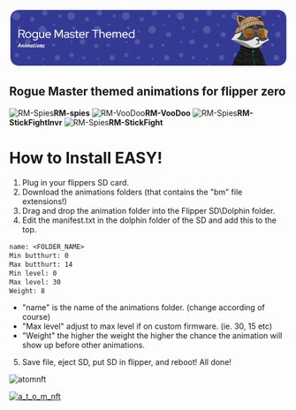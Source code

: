 ![Header](Images/rmheader.png)
<br>

## Rogue Master themed animations for flipper zero

![RM-Spies](https://i.imgur.com/jwlrtTA.gif)<b>RM-spies</b>
![RM-VooDoo](https://i.imgur.com/DIuwrDZ.gif)<b>RM-VooDoo</b>
![RM-Spies](https://i.imgur.com/VZtCDQl.gif)<b>RM-StickFightInvr</b>
![RM-Spies](https://i.imgur.com/QnvygIk.gif)<b>RM-StickFight</b>



# How to Install EASY!
  1. Plug in your flippers SD card.
  2. Download the animations folders (that contains the "bm" file extensions!)
  3. Drag and drop the animation folder into the Flipper SD\Dolphin folder.
  4. Edit the manifest.txt in the dolphin folder of the SD and add this to the top.
```
name: <FOLDER_NAME>
Min butthurt: 0
Max butthurt: 14
Min level: 0
Max level: 30
Weight: 8
```

  - "name" is the name of the animations folder. (change according of course)
  - "Max level" adjust to max level if on custom firmware. (ie. 30, 15 etc)
  - "Weight" the higher the weight the higher the chance the animation will show up before other animations.
 
 5. Save file, eject SD, put SD in flipper, and reboot! All done!


<p align="left"> <img src="https://komarev.com/ghpvc/?username=atomnft&label=Profile%20views&color=0e75b6&style=flat" alt="atomnft" /> </p>
<p align="left"> <a href="https://twitter.com/a_t_o_m_nft" target="blank"><img src="https://img.shields.io/twitter/follow/a_t_o_m_nft?logo=twitter&style=for-the-badge" alt="a_t_o_m_nft" /></a> </p>